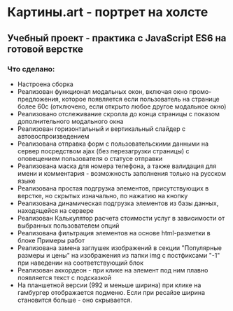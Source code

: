 # Картины.art - портрет на холсте
## Учебный проект - практика с JavaScript ES6 на готовой верстке

### Что сделано:
+ Настроена сборка
+ Реализован функционал модальных окон, включая окно промо-предложения, которое появляется если пользователь на странице более 60с (отключено, если открыто любое другое модальное окно)
+ Реализовано отслеживание скролла до конца страницы с показом дополнительного модального окна
+ Реализован горизонтальный и вертикальный слайдер с автовоспроизведением
+ Реализована отправка форм с пользовательскими данными на сервер посредством ajax (без перезагрузки страницы) с оповещением пользователя о статусе отправки
+ Реализована маска для номера телефона, а также валидация для имени и комментария - возможность заполнения только на русском языке
+ Реализована простая подгрузка элементов, присутствующих в верстке, но скрытых изначально, по нажатию на кнопку
+ Реализована динамическая подгрузка элементов из базы данных, находящейся на сервере
+ Реализован Калькулятор расчета стоимости услуг в зависимости от выбранных пользователем опций
+ Реализована фильтрация элементов на основе html-разметки в блоке Примеры работ
+ Реализована замена заглушек изображений в секции "Популярные размеры и цены" на изображения из папки img с постфиксами "-1" при наведении на соответствующий блок
+ Реализован аккордеон - при клике на элемент под ним плавно появляется текст с подсказкой
+ На планшетной версии (992 и меньше ширина) при клике на гамбургер отображается подменю. Если при ресайзе ширина становится больше - оно скрывается.

